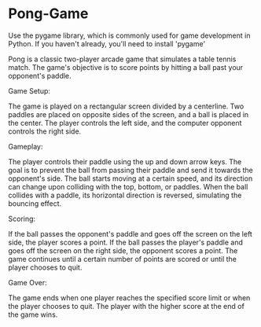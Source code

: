 # Pong-Game
Use the pygame library, which is commonly used for game development in Python. If you haven't already, you'll need to install 'pygame'

Pong is a classic two-player arcade game that simulates a table tennis match. The game's objective is to score points by hitting a ball past your opponent's paddle. 

Game Setup:

The game is played on a rectangular screen divided by a centerline. Two paddles are placed on opposite sides of the screen, and a ball is placed in the center.
The player controls the left side, and the computer opponent controls the right side.

Gameplay:

The player controls their paddle using the up and down arrow keys. The goal is to prevent the ball from passing their paddle and send it towards the opponent's side.
The ball starts moving at a certain speed, and its direction can change upon colliding with the top, bottom, or paddles.
When the ball collides with a paddle, its horizontal direction is reversed, simulating the bouncing effect.

Scoring:

If the ball passes the opponent's paddle and goes off the screen on the left side, the player scores a point.
If the ball passes the player's paddle and goes off the screen on the right side, the opponent scores a point.
The game continues until a certain number of points are scored or until the player chooses to quit.

Game Over:

The game ends when one player reaches the specified score limit or when the player chooses to quit.
The player with the higher score at the end of the game wins.
